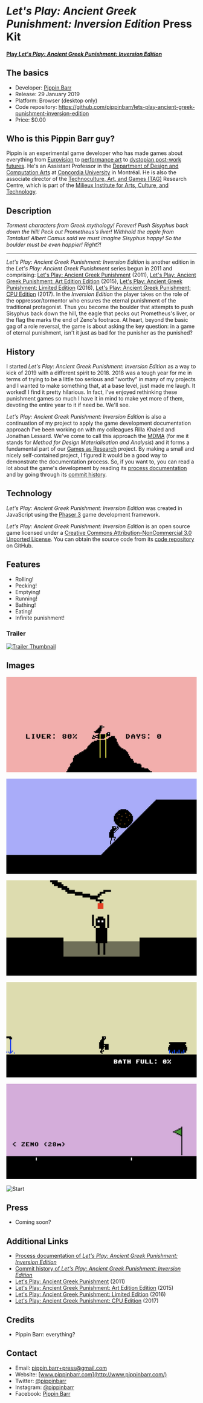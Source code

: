 # _Let's Play: Ancient Greek Punishment: Inversion Edition_ Press Kit

#### [Play _Let's Play: Ancient Greek Punishment: Inversion Edition_](https://pippinbarr.github.io/lets-play-ancient-greek-punishment-inversion-edition)

## The basics

* Developer: [Pippin Barr](http://www.pippinbarr.com/)
* Release: 29 January 2019
* Platform: Browser (desktop only)
* Code repository: https://github.com/pippinbarr/lets-play-ancient-greek-punishment-inversion-edition
* Price: $0.00

## Who is this Pippin Barr guy?

Pippin is an experimental game developer who has made games about everything from [Eurovision](http://www.pippinbarr.com/2012/03/27/epic-sax-game/) to [performance art](http://www.pippinbarr.com/2011/09/14/the-artist-is-present/) to [dystopian post-work futures](http://www.pippinbarr.com/games/2017/07/03/it-is-as-if-you-were-doing-work.html). He's an Assistant Professor in the [Department of Design and Computation Arts](http://www.concordia.ca/finearts/design.html) at [Concordia University](http://www.concordia.ca/) in Montréal. He is also the associate director of the [Technoculture, Art, and Games (TAG)](http://tag.hexagram.ca/) Research Centre, which is part of the [Milieux Institute for Arts, Culture, and Technology](http://milieux.concordia.ca/).

## Description

_Torment characters from Greek mythology! Forever! Push Sisyphus back down the hill! Peck out Prometheus's liver! Withhold the apple from Tantalus! Albert Camus said we must imagine Sisyphus happy! So the boulder must be even happier! Right?!_

---

_Let's Play: Ancient Greek Punishment: Inversion Edition_ is another edition in the _Let's Play: Ancient Greek Punishment_ series begun in 2011 and comprising: [Let's Play: Ancient Greek Punishment](http://www.pippinbarr.com/games/letsplayancientgreekpunishment/LetsPlayAncientGreekPunishment.html) (2011), [Let's Play: Ancient Greek Punishment: Art Edition Edition](http://www.pippinbarr.com/games/letsplayletsplayancientgreekpunishmentarteditionedition/) (2015), [Let's Play: Ancient Greek Punishment: Limited Edition](http://www.pippinbarr.com/games/letsplayancientgreekpunishmentlimitededition/) (2016), [Let's Play: Ancient Greek Punishment: CPU Edition](http://pippinbarr.github.io/letsplayancientgreekpunishmentcpuedition/) (2017). In the _Inversion Edition_ the player takes on the role of the oppressor/tormentor who ensures the eternal punishment of the traditional protagonist. Thus you become the boulder that attempts to push Sisyphus back down the hill, the eagle that pecks out Prometheus's liver, or the flag the marks the end of Zeno's footrace. At heart, beyond the basic gag of a role reversal, the game is about asking the key question: in a game of eternal punishment, isn't it just as bad for the punisher as the punished?

## History

I started _Let's Play: Ancient Greek Punishment: Inversion Edition_ as a way to kick of 2019 with a different spirit to 2018. 2018 was a tough year for me in terms of trying to be a little too serious and "worthy" in many of my projects and I wanted to make something that, at a base level, just made me laugh. It worked! I find it pretty hilarious. In fact, I've enjoyed rethinking these punishment games so much I have it in mind to make yet more of them, devoting the entire year to it if need be. We'll see.

_Let's Play: Ancient Greek Punishment: Inversion Edition_ is also a continuation of my project to apply the game development documentation approach I've been working on with my colleagues Rilla Khaled and Jonathan Lessard. We've come to call this approach the [MDMA](http://www.gamesasresearch.com/mdma) (for me it stands for _Method for Design Materialisation and Analysis_) and it forms a fundamental part of our [Games as Research](http://www.gamesasresearch.com/) project. By making a small and nicely self-contained project, I figured it would be a good way to demonstrate the documentation process. So, if you want to, you can read a lot about the game's development by reading its [process documentation](https://github.com/pippinbarr/lets-play-ancient-greek-punishment-inversion-edition/blob/master/process/README.md) and by going through its [commit history](https://github.com/pippinbarr/lets-play-ancient-greek-punishment-inversion-edition/commits/master).

## Technology

_Let's Play: Ancient Greek Punishment: Inversion Edition_ was created in JavaScript using the [Phaser 3](https://phaser.io/) game development framework.

_Let's Play: Ancient Greek Punishment: Inversion Edition_ is an open source game licensed under a [Creative Commons Attribution-NonCommercial 3.0 Unported License](http://creativecommons.org/licenses/by-nc/3.0/). You can obtain the source code from its [code repository](https://github.com/pippinbarr/lets-play-ancient-greek-punishment-inversion-edition) on GitHub.

## Features

- Rolling!
- Pecking!
- Emptying!
- Running!
- Bathing!
- Eating!
- Infinite punishment!

### Trailer

[![Trailer Thumbnail](https://img.youtube.com/vi/shq6kG8KdNU/0.jpg)](https://www.youtube.com/watch?v=shq6kG8KdNU)

## Images

![Prometheus](images/prometheus.png)

![Sisyphus](images/sisyphus.png)

![Tantalus](images/tantalus.png)

![Danaids](images/danaids.png)

![Zeno](images/zeno.png)

![Start](images/press/start.png)

## Press

- Coming soon?

## Additional Links

- [Process documentation of _Let's Play: Ancient Greek Punishment: Inversion Edition_](https://github.com/pippinbarr/lets-play-ancient-greek-punishment-inversion-edition/blob/master/process/README.md)
- [Commit history of _Let's Play: Ancient Greek Punishment: Inversion Edition_](https://github.com/pippinbarr/lets-play-ancient-greek-punishment-inversion-edition/commits/master)
- [Let's Play: Ancient Greek Punishment](http://www.pippinbarr.com/games/letsplayancientgreekpunishment/LetsPlayAncientGreekPunishment.html) (2011)
- [Let's Play: Ancient Greek Punishment: Art Edition Edition](http://www.pippinbarr.com/games/letsplayletsplayancientgreekpunishmentarteditionedition/) (2015)
- [Let's Play: Ancient Greek Punishment: Limited Edition](http://www.pippinbarr.com/games/letsplayancientgreekpunishmentlimitededition/) (2016)
- [Let's Play: Ancient Greek Punishment: CPU Edition](http://pippinbarr.github.io/letsplayancientgreekpunishmentcpuedition/) (2017)

## Credits

* Pippin Barr: everything?

## Contact

* Email: [pippin.barr+press@gmail.com](mailto:pippin.barr+press@gmail.com)
* Website: [www.pippinbarr.com](http://www.pippinbarr.com/)
* Twitter: [@pippinbarr](https://www.twitter.com/pippinbarr)
* Instagram: [@pippinbarr](https://www.instagram.com/pippinbarr)
* Facebook: [Pippin Barr](http://www.facebook.com/pippin.barr)
